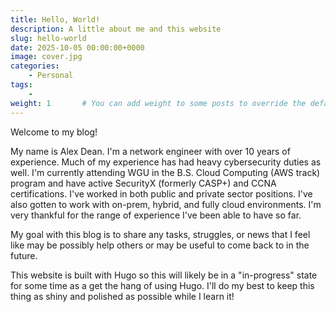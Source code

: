 ```yaml
---
title: Hello, World!
description: A little about me and this website
slug: hello-world
date: 2025-10-05 00:00:00+0000
image: cover.jpg
categories:
    - Personal
tags:
    - 
weight: 1       # You can add weight to some posts to override the default sorting (date descending)
---
```


Welcome to my blog!

My name is Alex Dean. I'm a network engineer with over 10 years of experience. Much of my experience has had heavy cybersecurity duties as well. I'm currently attending WGU in the B.S. Cloud Computing (AWS track) program and have active SecurityX (formerly CASP+) and CCNA certifications. I've worked in both public and private sector positions. I've also gotten to work with on-prem, hybrid, and fully cloud environments. I'm very thankful for the range of experience I've been able to have so far.

My goal with this blog is to share any tasks, struggles, or news that I feel like may be possibly help others or may be useful to come back to in the future.

This website is built with Hugo so this will likely be in a "in-progress" state for some time as a get the hang of using Hugo. I'll do my best to keep this thing as shiny and polished as possible while I learn it!